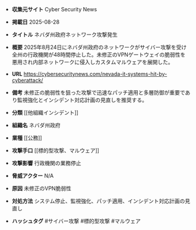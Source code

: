 - **収集元サイト**
Cyber Security News

- **掲載日**
2025-08-28

- **タイトル**
ネバダ州政府ネットワーク攻撃発生

- **概要**
2025年8月24日にネバダ州政府のネットワークがサイバー攻撃を受け全州の行政機関が48時間停止した。未修正のVPNゲートウェイの脆弱性を悪用され内部ネットワークに侵入しカスタムマルウェアを展開した。

- **URL**
https://cybersecuritynews.com/nevada-it-systems-hit-by-cyberattack/

- **備考**
未修正の脆弱性を狙った攻撃で迅速なパッチ適用と多層防御が重要であり監視強化とインシデント対応計画の見直しを推奨する。

- **分類**
[[他組織インシデント]]

- **組織名**
ネバダ州政府

- **業種**
[[公務]]

- **攻撃手口**
[[標的型攻撃、マルウェア]]

- **攻撃影響**
行政機関の業務停止

- **脅威アクター**
N/A

- **原因**
未修正のVPN脆弱性

- **対処方法**
システム停止、監視強化、パッチ適用、インシデント対応計画の見直し

- **ハッシュタグ**
#サイバー攻撃 #標的型攻撃 #マルウェア
